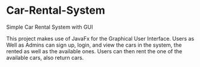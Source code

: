 # Car-Rental-System
Simple Car Rental System with GUI

This project makes use of JavaFx for the Graphical User Interface. Users as Well as Admins can sign up, login, and view the cars in the system, the rented as well as the available ones. 
Users can then rent the one of the available cars, also return cars.
